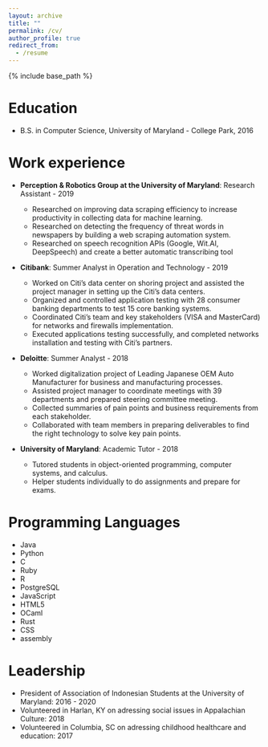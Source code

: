 ```yaml
---
layout: archive
title: ""
permalink: /cv/
author_profile: true
redirect_from:
  - /resume
---
```


{% include base_path %}

Education
======
* B.S. in Computer Science, University of Maryland - College Park, 2016

Work experience
======
* **Perception & Robotics Group at the University of Maryland**: Research Assistant - 2019
  * Researched on improving data scraping efficiency to increase productivity in collecting data for machine learning.
  *	Researched on detecting the frequency of threat words in newspapers by building a web scraping automation system.
  *	Researched on speech recognition APIs (Google, Wit.AI, DeepSpeech) and create a better automatic transcribing tool

* **Citibank**: Summer Analyst in Operation and Technology - 2019
  * Worked on Citi’s data center on shoring project and assisted the project manager in setting up the Citi’s data centers.
  * Organized and controlled application testing with 28 consumer banking departments to test 15 core banking systems.
  * Coordinated Citi’s team and key stakeholders (VISA and MasterCard) for networks and firewalls implementation.
  * Executed applications testing successfully, and completed networks installation and testing with Citi’s partners.
  
* **Deloitte**: Summer Analyst - 2018
  * Worked digitalization project of Leading Japanese OEM Auto Manufacturer for business and manufacturing processes.
  * Assisted project manager to coordinate meetings with 39 departments and prepared steering committee meeting.
  * Collected summaries of pain points and business requirements from each stakeholder.
  * Collaborated with team members in preparing deliverables to find the right technology to solve key pain points.
  
* **University of Maryland**: Academic Tutor - 2018
  * Tutored students in object-oriented programming, computer systems, and calculus.
  * Helper students individually to do assignments and prepare for exams.


Programming Languages
======
* Java
* Python 
* C
* Ruby
* R
* PostgreSQL
* JavaScript
* HTML5
* OCaml
* Rust
* CSS
* assembly


Leadership
======
* President of Association of Indonesian Students at the University of Maryland: 2016 - 2020
* Volunteered in Harlan, KY on adressing social issues in Appalachian Culture: 2018
* Volunteered in Columbia, SC on adressing childhood healthcare and education: 2017
